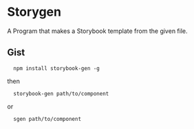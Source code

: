 # Storygen

A Program that makes a Storybook template from the given file.

## Gist

```shell
  npm install storybook-gen -g
```

then

```shell
  storybook-gen path/to/component
```

or

```shell
  sgen path/to/component
```
